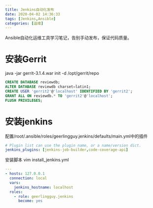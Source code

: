 ```yaml
---
title: Jenkins自动化发布
date: 2020-04-02 14:36:33
tags: [Jenkins,Ansible]
categories: [运维]
---
```


Ansible自动化运维工具学习笔记，告别手动发布，保证代码质量。
<!-- more -->


# 安装Gerrit
java -jar gerrit-3.1.4.war  init -d /opt/gerrit/repo

```sql
CREATE DATABASE reviewdb;
ALTER DATABASE reviewdb charset=latin1;
CREATE USER 'gerrit2'@'localhost' IDENTIFIED BY 'gerrit2';
GRANT ALL ON reviewdb.* TO 'gerrit2'@'localhost';
FLUSH PRIVILEGES;
```



# 安装jenkins
配置/root/.ansible/roles/geerlingguy.jenkins/defaults/main.yml中的插件
```yml
# Plugin list can use the plugin name, or a name/version dict.
jenkins_plugins: [jenkins-job-builder,code-coverage-api]

```
安装脚本
vim install_jenkins.yml
```yml
---
- hosts: 127.0.0.1
  connection: local
  vars:
    jenkins_hostname: localhost
  roles:
    - role: geerlingguy.jenkins
      become: yes
```